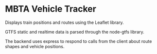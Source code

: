 # MBTA Vehicle Tracker

Displays train positions and routes using the Leaflet library.

GTFS static and realtime data is parsed through the node-gtfs library.

The backend uses express to respond to calls from the client about route shapes and vehicle positions.